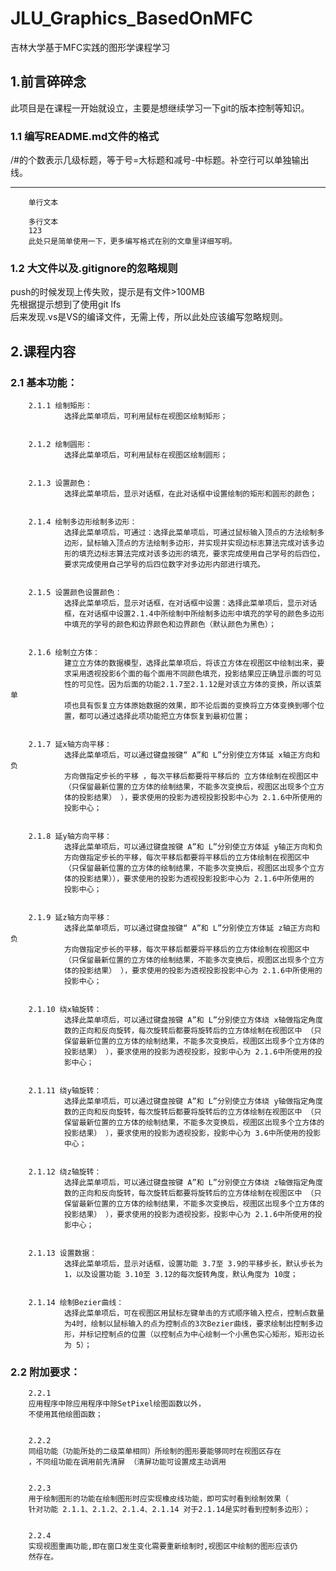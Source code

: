 # JLU_Graphics_BasedOnMFC
吉林大学基于MFC实践的图形学课程学习
## 1.前言碎碎念
此项目是在课程一开始就设立，主要是想继续学习一下git的版本控制等知识。<br>
### 1.1 编写README.md文件的格式
/#的个数表示几级标题，等于号=大标题和减号-中标题。补空行可以单独输出线。

------------------------------------------
        单行文本

        多行文本
        123
        此处只是简单使用一下，更多编写格式在别的文章里详细写明。
### 1.2 大文件以及.gitignore的忽略规则
push的时候发现上传失败，提示是有文件>100MB<br>
先根据提示想到了使用git lfs<br>
后来发现.vs是VS的编译文件，无需上传，所以此处应该编写忽略规则。<br>
## 2.课程内容
### 2.1 基本功能：<br>
        2.1.1 绘制矩形：
                选择此菜单项后，可利用鼠标在视图区绘制矩形；


        2.1.2 绘制圆形：
                选择此菜单项后，可利用鼠标在视图区绘制圆形；


        2.1.3 设置颜色：
                选择此菜单项后，显示对话框，在此对话框中设置绘制的矩形和圆形的颜色；


        2.1.4 绘制多边形绘制多边形：
                选择此菜单项后，可通过：选择此菜单项后，可通过鼠标输入顶点的方法绘制多
                边形，鼠标输入顶点的方法绘制多边形，并实现并实现边标志算法完成对该多边
                形的填充边标志算法完成对该多边形的填充，要求完成使用自己学号的后四位，
                要求完成使用自己学号的后四位数字对多边形内部进行填充。


        2.1.5 设置颜色设置颜色：
                选择此菜单项后，显示对话框，在对话框中设置：选择此菜单项后，显示对话
                框，在对话框中设置2.1.4中所绘制中所绘制多边形中填充的学号的颜色多边形
                中填充的学号的颜色和边界颜色和边界颜色（默认颜色为黑色）；


        2.1.6 绘制立方体：
                建立立方体的数据模型，选择此菜单项后，将该立方体在视图区中绘制出来，要
                求采用透视投影6个面的每个面用不同颜色填充，投影结果应正确显示面的可见
                性的可见性。因为后面的功能2.1.7至2.1.12是对该立方体的变换，所以该菜单
                项也具有恢复立方体原始数据的效果，即不论后面的变换将立方体变换到哪个位
                置，都可以通过选择此项功能把立方体恢复到最初位置；


        2.1.7 延x轴方向平移：
                选择此菜单项后，可以通过键盘按键“ A”和 L”分别使立方体延 x轴正方向和负
                方向做指定步长的平移 ，每次平移后都要将平移后的 立方体绘制在视图区中 
                （只保留最新位置的立方体的绘制结果，不能多次变换后，视图区出现多个立方
                体的投影结果） ），要求使用的投影为透视投影投影中心为 2.1.6中所使用的
                投影中心；


        2.1.8 延y轴方向平移：
                选择此菜单项后，可以通过键盘按键 A”和 L”分别使立方体延 y轴正方向和负
                方向做指定步长的平移，每次平移后都要将平移后的立方体绘制在视图区中 
                （只保留最新位置的立方体的绘制结果，不能多次变换后，视图区出现多个立方
                体的投影结果）），要求使用的投影为透视投影投影中心为 2.1.6中所使用的
                投影中心；


        2.1.9 延z轴方向平移：
                选择此菜单项后，可以通过键盘按键“ A”和 L”分别使立方体延 z轴正方向和负
                方向做指定步长的平移，每次平移后都要将平移后的立方体绘制在视图区中 
                （只保留最新位置的立方体的绘制结果，不能多次变换后，视图区出现多个立方
                体的投影结果） ），要求使用的投影为透视投影投影中心为 2.1.6中所使用的
                投影中心；


        2.1.10 绕x轴旋转：
                选择此菜单项后，可以通过键盘按键 A”和 L”分别使立方体绕 x轴做指定角度
                数的正向和反向旋转，每次旋转后都要将旋转后的立方体绘制在视图区中 （只
                保留最新位置的立方体的绘制结果，不能多次变换后，视图区出现多个立方体的
                投影结果） ），要求使用的投影为透视投影，投影中心为 2.1.6中所使用的投
                影中心；


        2.1.11 绕y轴旋转：
                选择此菜单项后，可以通过键盘按键 A”和 L”分别使立方体绕 y轴做指定角度
                数的正向和反向旋转，每次旋转后都要将旋转后的立方体绘制在视图区中 （只
                保留最新位置的立方体的绘制结果，不能多次变换后，视图区出现多个立方体的
                投影结果） ），要求使用的投影为透视投影，投影中心为 3.6中所使用的投影
                中心；


        2.1.12 绕z轴旋转：
                选择此菜单项后，可以通过键盘按键 A”和 L”分别使立方体绕 z轴做指定角度
                数的正向和反向旋转，每次旋转后都要将旋转后的立方体绘制在视图区中 （只
                保留最新位置的立方体的绘制结果，不能多次变换后，视图区出现多个立方体的
                投影结果） ），要求使用的投影为透视投影，投影中心为 2.1.6中所使用的投
                影中心；


        2.1.13 设置数据：
                选择此菜单项后，显示对话框，设置功能 3.7至 3.9的平移步长，默认步长为 
                1，以及设置功能 3.10至 3.12的每次旋转角度，默认角度为 10度；


        2.1.14 绘制Bezier曲线：
                选择此菜单项后，可在视图区用鼠标左键单击的方式顺序输入控点，控制点数量
                为4时，绘制以鼠标输入的点为控制点的3次Bezier曲线，要求绘制出控制多边
                形，并标记控制点的位置（以控制点为中心绘制一个小黑色实心矩形，矩形边长
                为 5）；


### 2.2 附加要求：
        2.2.1 
        应用程序中除应用程序中除SetPixel绘图函数以外，
        不使用其他绘图函数；


        2.2.2 
        同组功能（功能所处的二级菜单相同）所绘制的图形要能够同时在视图区存在 
        ，不同组功能在调用前先清屏 （清屏功能可设置成主动调用


        2.2.3 
        用于绘制图形的功能在绘制图形时应实现橡皮线功能，即可实时看到绘制效果（ 
        针对功能 2.1.1、2.1.2、2.1.4、2.1.14 对于2.1.14是实时看到控制多边形）；


        2.2.4 
        实现视图重画功能,即在窗口发生变化需要重新绘制时,视图区中绘制的图形应该仍
        然存在。
